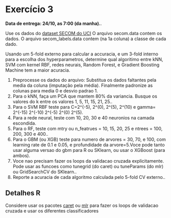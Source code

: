 # Exercício 3

**Data de entrega: 24/10, as 7:00 (da manha).**.

Use os dados do [dataset SECOM do UCI](https://archive.ics.uci.edu/ml/datasets/SECOM) 
O arquivo secom.data contem os dados. O arquivo secom_labels.data contem (na 1a 
coluna) a classe de cada dado. 

Usando um 5-fold externo para calcular a accuracia, e um 3-fold interno para a 
escolha dos hyperparametros, determine qual algoritimo entre kNN, SVM com kernel 
RBF, redes neurais, Random Forest, e Gradient Boosting Machine tem a maior acuracia. 

1. Preprocesse os dados do arquivo: Substitua os dados faltantes pela media da 
coluna (imputação pela média). Finalmente padronize as colunas para media 0 e 
desvio padrao 1.
2. Para o kNN, faça um PCA que mantem 80% da variancia. Busque os valores do k
entre os valores 1, 5, 11, 15, 21, 25..
3. Para o SVM RBF teste para C=2^(-5), 2^(0), 2^(5), 2^(10) e 
gamma= 2^(-15) 2^(-10) 2^(-5) 2^(0) 2^(5).
4. Para a rede neural, teste com 10, 20, 30 e 40 neuronios na camada escondida.
5. Para o RF, teste com mtry ou n_featrues = 10, 15, 20, 25 e ntrees = 100, 200, 300 e 400..
6. Para o GBM (ou XGB) teste para numero de arvores = 30, 70, e 100, com learning 
rate de 0.1 e 0.05, e profundidade da arvore=5.Voce pode tanto usar alguma versao 
do gbm para R ou SKlearn, ou usar o XGBoost (para ambos).
7. Voce nao precisam fazer os loops da validacao cruzada explicitamente. Pode usar 
as funcoes como tunegrid (do caret) ou tuneParams (do mlr) ou GridSearchCV do SKlearn..
8. Reporte a acuracia de cada algoritmo calculada pelo 5-fold CV externo..


## Detalhes R

Considere usar os pacotes [caret](http://topepo.github.io/caret/index.html) 
ou [mlr](https://github.com/mlr-org/mlr) para fazer os loops de validacao 
cruzada e usar os diferentes classificadores
